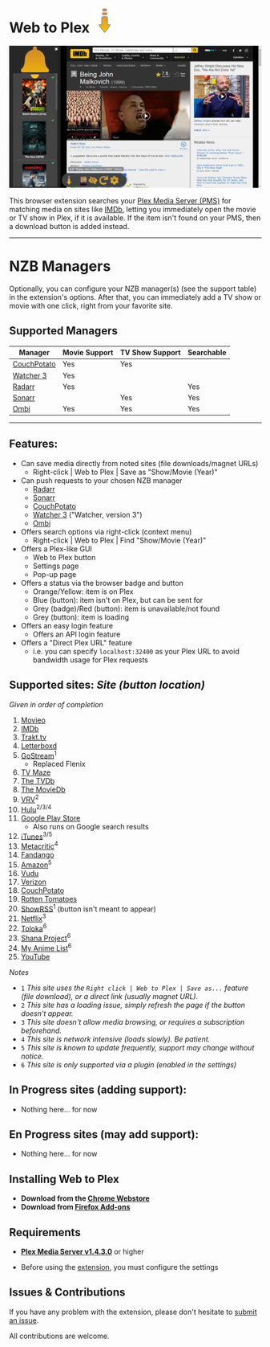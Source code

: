 # Web to Plex ![Icon](src/img/48.png)

![Examples](example.png)

This browser extension searches your [Plex Media Server (PMS)](https://www.plex.tv/downloads/) for matching media on sites like [IMDb](https://imdb.com), letting you immediately open the movie or TV show in Plex, if it is available. If the item isn't found on your PMS, then a download button is added instead.

----

# NZB Managers

Optionally, you can configure your NZB manager(s) (see the support table) in the extension's options. After that, you can immediately add a TV show or movie with one click, right from your favorite site.

## Supported Managers
| Manager                                         | Movie Support | TV Show Support | Searchable
| ----------------------------------------------- | ------------- | --------------- | ----------
| [CouchPotato](https://couchpota.to/)            | Yes           | Yes             |
| [Watcher 3](https://nosmokingbandit.github.io/) | Yes           |                 |
| [Radarr](https://radarr.video/)                 | Yes           |                 | Yes
| [Sonarr](https://sonarr.tv/)                    |               | Yes             | Yes
| [Ombi](https://ombi.io/)                        | Yes           | Yes             | Yes

----

## Features:

- Can save media directly from noted sites (file downloads/magnet URLs)
  - Right-click | Web to Plex | Save as "Show/Movie (Year)"
- Can push requests to your chosen NZB manager
  - [Radarr](https://radarr.video/)
  - [Sonarr](https://sonarr.tv/)
  - [CouchPotato](https://couchpota.to/)
  - [Watcher 3](https://nosmokingbandit.github.io/) ("Watcher, version 3")
  - [Ombi](https://ombi.io/)
- Offers search options via right-click (context menu)
  - Right-click | Web to Plex | Find "Show/Movie (Year)"
- Offers a Plex-like GUI
  - Web to Plex button
  - Settings page
  - Pop-up page
- Offers a status via the browser badge and button
  - Orange/Yellow: item is on Plex
  - Blue (button): item isn't on Plex, but can be sent for
  - Grey (badge)/Red (button): item is unavailable/not found
  - Grey (button): item is loading
- Offers an easy login feature
  - Offers an API login feature
- Offers a "Direct Plex URL" feature
  - i.e. you can specify `localhost:32400` as your Plex URL to avoid bandwidth usage for Plex requests

## Supported sites: *Site (button location)*

*Given in order of completion*

1.  [Movieo](http://movieo.me/)
2.  [IMDb](http://imdb.com/)
3.  [Trakt.tv](https://trakt.tv/)
4.  [Letterboxd](https://letterboxd.com/)
5.  [GoStream](https://gostream.site/)<sup>1</sup>
    - Replaced Flenix
6.  [TV Maze](http://www.tvmaze.com/)
7.  [The TVDb](https://www.thetvdb.com/)
8.  [The MovieDb](https://www.themoviedb.org/)
9.  [VRV](https://vrv.co/)<sup>2</sup>
10. [Hulu](https://hulu.com/)<sup>2/3/4</sup>
11. [Google Play Store](https://play.google.com/store/movies/)
    - Also runs on Google search results
12. [iTunes](https://itunes.apple.com/)<sup>3/5</sup>
13. [Metacritic](http://www.metacritic.com/)<sup>4</sup>
14. [Fandango](https://www.fandango.com/)
15. [Amazon](https://www.amazon.com/)<sup>5</sup>
16. [Vudu](https://www.vudu.com/)
17. [Verizon](https://www.tv.verizon.com/)
18. [CouchPotato](http://couchpotato.life/)
19. [Rotten Tomatoes](https://www.rottentomatoes.com/)
20. [ShowRSS](https://showrss.info/)<sup>1</sup> (button isn't meant to appear)
21. [Netflix](https://netflix.com/)<sup>3</sup>
22. [Toloka](https://toloka.to/)<sup>6</sup>
23. [Shana Project](https://www.shanaproject.com/)<sup>6</sup>
24. [My Anime List](https://myanimelist.com/)<sup>6</sup>
25. [YouTube](https://youtube.com/)

*Notes*

- `1` *This site uses the `Right click | Web to Plex | Save as...` feature (file download), or a direct link (usually magnet URL).*
- `2` *This site has a loading issue, simply refresh the page if the button doesn't appear.*
- `3` *This site doesn't allow media browsing, or requires a subscription beforehand.*
- `4` *This site is network intensive (loads slowly). Be patient.*
- `5` *This site is known to update frequently, support may change without notice.*
- `6` *This site is only supported via a plugin (enabled in the settings)*

## In Progress sites (adding support):

- Nothing here... for now

## En Progress sites (may add support):

- Nothing here... for now

## Installing Web to Plex

- **Download from the [Chrome Webstore](https://chrome.google.com/webstore/detail/movieo-to-plex/kmcinnefmnkfnmnmijfmbiaflncfifcn)**
- **Download from [Firefox Add-ons](https://addons.mozilla.org/en-US/firefox/addon/web-to-plex/)**

## Requirements

+ [**Plex Media Server v1.4.3.0**](https://www.plex.tv/downloads/#getdownload) or higher

+ Before using the [extension](chrome://extensions), you must configure the settings

## Issues & Contributions

If you have any problem with the extension, please don't hesitate to [submit an issue](https://github.com/SpaceK33z/web-to-plex/issues/new).

All contributions are welcome.
